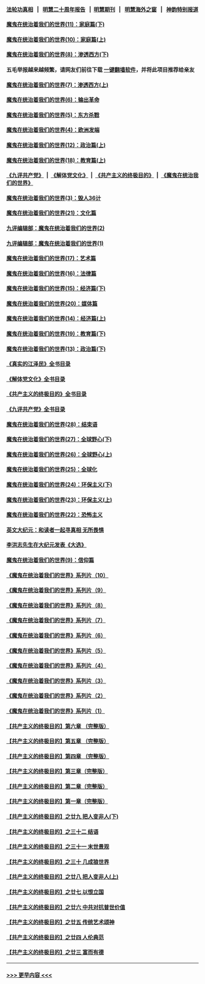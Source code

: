 #### [法轮功真相](https://github.com/gfw-breaker/truth/blob/master/README.md?t=0) &nbsp;&nbsp;|&nbsp;&nbsp; [明慧二十周年报告](https://github.com/gfw-breaker/mh-reports/blob/master/README.md?t=0) &nbsp;&nbsp;|&nbsp;&nbsp;[明慧期刊](https://github.com/gfw-breaker/mh-qikan) &nbsp;&nbsp;|&nbsp;&nbsp; [明慧海外之窗](https://github.com/gfw-breaker/mh-news/blob/master/README.md?t=0) &nbsp;&nbsp;|&nbsp;&nbsp; [神韵特别报道](https://github.com/gfw-breaker/mh-news/blob/master/shenyun.md?t=0)
#### [魔鬼在统治着我们的世界(11)：家庭篇(下)](../pages/nsc422/n10440961.md?t=12250343) 
#### [魔鬼在统治着我们的世界(10)：家庭篇(上)](../pages/nsc422/n10435448.md?t=12250343) 
#### [魔鬼在统治着我们的世界(8)：渗透西方(下)](../pages/nsc422/n10429603.md?t=12250343) 
#### 五毛举报越来越频繁，请网友们前往下载 [一键翻墙软件](https://github.com/gfw-breaker/ssr-accounts)，并将此项目推荐给亲友
#### [魔鬼在统治着我们的世界(7)：渗透西方(上)](../pages/nsc422/n10426013.md?t=12250343) 
#### [魔鬼在统治着我们的世界(6)：输出革命](../pages/nsc422/n10421536.md?t=12250343) 
#### [魔鬼在统治着我们的世界(5)：东方杀戮](../pages/nsc422/n10417707.md?t=12250343) 
#### [魔鬼在统治着我们的世界(4)：欧洲发端](../pages/nsc422/n10414890.md?t=12250343) 
#### [魔鬼在统治着我们的世界(12)：政治篇(上)](../pages/nsc422/n10444576.md?t=12250343) 
#### [魔鬼在统治着我们的世界(18)：教育篇(上)](../pages/nsc422/n10526970.md?t=12250343) 
#### [《九评共产党》](https://github.com/begood0513/9ping.md/blob/master/README.md) &nbsp;|&nbsp; [《解体党文化》](../../../../jtdwh.md/blob/master/README.md)  &nbsp;|&nbsp; [《共产主义的终极目的》](../../../../gczydzjmd.md/blob/master/README.md) &nbsp;|&nbsp; [《魔鬼在统治我们的世界》](../../../../mgztzwmdsj.md/blob/master/README.md) 
#### [魔鬼在统治着我们的世界(3)：毁人36计](../pages/nsc422/n10411583.md?t=12250343) 
#### [魔鬼在统治着我们的世界(21)：文化篇](../pages/nsc422/n10597706.md?t=12250343) 
#### [九评编辑部：魔鬼在统治着我们的世界(2)](../pages/nsc422/n10410036.md?t=12250343) 
#### [九评编辑部：魔鬼在统治着我们的世界(1)](../pages/nsc422/n10406825.md?t=12250343) 
#### [魔鬼在统治着我们的世界(17)：艺术篇](../pages/nsc422/n10499093.md?t=12250343) 
#### [魔鬼在统治着我们的世界(16)：法律篇](../pages/nsc422/n10485969.md?t=12250343) 
#### [魔鬼在统治着我们的世界(15)：经济篇(下)](../pages/nsc422/n10469975.md?t=12250343) 
#### [魔鬼在统治着我们的世界(20)：媒体篇](../pages/nsc422/n10586579.md?t=12250343) 
#### [魔鬼在统治着我们的世界(14)：经济篇(上)](../pages/nsc422/n10457370.md?t=12250343) 
#### [魔鬼在统治着我们的世界(19)：教育篇(下)](../pages/nsc422/n10564808.md?t=12250343) 
#### [魔鬼在统治着我们的世界(13)：政治篇(下)](../pages/nsc422/n10448270.md?t=12250343) 
#### [《真实的江泽民》全书目录](../pages/nsc422/n13721399.md?t=12250343) 
#### [《解体党文化》全书目录](../pages/nsc422/n13721157.md?t=12250343) 
#### [《共产主义的终极目的》全书目录](../pages/nsc422/n13721048.md?t=12250343) 
#### [《九评共产党》全书目录](../pages/nsc422/n13708085.md?t=12250343) 
#### [魔鬼在统治着我们的世界(28)：结束语](../pages/nsc422/n10936246.md?t=12250343) 
#### [魔鬼在统治着我们的世界(27)：全球野心(下)](../pages/nsc422/n10928319.md?t=12250343) 
#### [魔鬼在统治着我们的世界(26)：全球野心(上)](../pages/nsc422/n10900318.md?t=12250343) 
#### [魔鬼在统治着我们的世界(25)：全球化](../pages/nsc422/n10788205.md?t=12250343) 
#### [魔鬼在统治着我们的世界(24)：环保主义(下)](../pages/nsc422/n10695307.md?t=12250343) 
#### [魔鬼在统治着我们的世界(23)：环保主义(上)](../pages/nsc422/n10688613.md?t=12250343) 
#### [魔鬼在统治着我们的世界(22)：恐怖主义](../pages/nsc422/n10614727.md?t=12250343) 
#### [英文大纪元：和读者一起寻真相 无所畏惧](../pages/nsc422/n12542027.md?t=12250343) 
#### [李洪志先生在大纪元发表《大选》](../pages/nsc422/n12534746.md?t=12250343) 
#### [魔鬼在统治着我们的世界(9)：信仰篇](../pages/nsc422/n10432159.md?t=12250343) 
#### [《魔鬼在统治着我们的世界》系列片（10）](../pages/nsc422/n12292670.md?t=12250343) 
#### [《魔鬼在统治着我们的世界》系列片（9）](../pages/nsc422/n12290859.md?t=12250343) 
#### [《魔鬼在统治着我们的世界》系列片（8）](../pages/nsc422/n12287445.md?t=12250343) 
#### [《魔鬼在统治着我们的世界》系列片（7）](../pages/nsc422/n12283425.md?t=12250343) 
#### [《魔鬼在统治着我们的世界》系列片（6）](../pages/nsc422/n12282314.md?t=12250343) 
#### [《魔鬼在统治着我们的世界》系列片（5）](../pages/nsc422/n12281419.md?t=12250343) 
#### [《魔鬼在统治着我们的世界》系列片（4）](../pages/nsc422/n12274024.md?t=12250343) 
#### [《魔鬼在统治着我们的世界》系列片（3）](../pages/nsc422/n12271322.md?t=12250343) 
#### [《魔鬼在统治着我们的世界》系列片（2）](../pages/nsc422/n12269049.md?t=12250343) 
#### [《魔鬼在统治着我们的世界》系列片（1）](../pages/nsc422/n12267575.md?t=12250343) 
#### [【共产主义的终极目的】第六章 （完整版）](../pages/nsc422/n11428913.md?t=12250343) 
#### [【共产主义的终极目的】第五章 （完整版）](../pages/nsc422/n11428912.md?t=12250343) 
#### [【共产主义的终极目的】第四章 （完整版）](../pages/nsc422/n11428907.md?t=12250343) 
#### [【共产主义的终极目的】第三章（完整版）](../pages/nsc422/n11428848.md?t=12250343) 
#### [【共产主义的终极目的】第二章（完整版）](../pages/nsc422/n11428831.md?t=12250343) 
#### [【共产主义的终极目的】第一章（完整版）](../pages/nsc422/n11417651.md?t=12250343) 
#### [【共产主义的终极目的】之廿九 把人变非人(下)](../pages/nsc422/n11344140.md?t=12250343) 
#### [【共产主义的终极目的】之三十二 结语](../pages/nsc422/n11360535.md?t=12250343) 
#### [【共产主义的终极目的】之三十一 末世景观](../pages/nsc422/n11351129.md?t=12250343) 
#### [【共产主义的终极目的】之三十 几成狼世界](../pages/nsc422/n11348280.md?t=12250343) 
#### [【共产主义的终极目的】之廿八 把人变非人(上)](../pages/nsc422/n11340492.md?t=12250343) 
#### [【共产主义的终极目的】之廿七 以恨立国](../pages/nsc422/n11336944.md?t=12250343) 
#### [【共产主义的终极目的】之廿六 中共对抗普世价值](../pages/nsc422/n11324785.md?t=12250343) 
#### [【共产主义的终极目的】之廿五 传统艺术颂神](../pages/nsc422/n11296396.md?t=12250343) 
#### [【共产主义的终极目的】之廿四 人伦典范](../pages/nsc422/n11296397.md?t=12250343) 
#### [【共产主义的终极目的】之廿三 富而有德](../pages/nsc422/n11283598.md?t=12250343) 

----
#### [ >>> 更早内容 <<< ](../indexes/nsc422-earlier.md)

